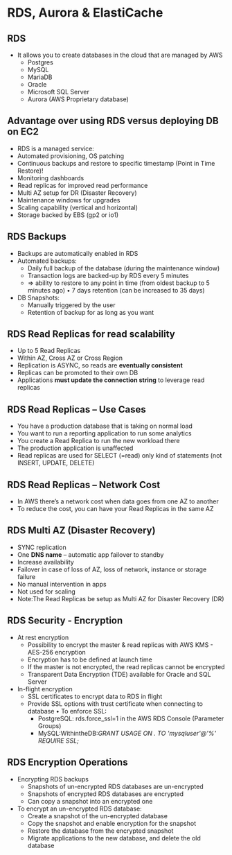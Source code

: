 # RDS, Aurora & ElastiCache

## RDS

* It allows you to create databases in the cloud that are managed by AWS
  * Postgres
  * MySQL
  * MariaDB
  * Oracle
  * Microsoft SQL Server
  * Aurora (AWS Proprietary database)
 
## Advantage over using RDS versus deploying DB on EC2
* RDS is a managed service:
* Automated provisioning, OS patching 
* Continuous backups and restore to specific timestamp (Point in Time Restore)!
* Monitoring dashboards
* Read replicas for improved read performance
* Multi AZ setup for DR (Disaster Recovery) 
* Maintenance windows for upgrades
* Scaling capability (vertical and horizontal) 
* Storage backed by EBS (gp2 or io1) 

## RDS Backups
* Backups are automatically enabled in RDS
* Automated backups:
  * Daily full backup of the database (during the maintenance window)
  * Transaction logs are backed-up by RDS every 5 minutes
  * => ability to restore to any point in time (from oldest backup to 5 minutes ago) • 7 days retention (can be increased to 35 days)
* DB Snapshots:
  * Manually triggered by the user
  * Retention of backup for as long as you want

## RDS Read Replicas for read scalability
* Up to 5 Read Replicas
* Within AZ, Cross AZ or Cross Region
* Replication is ASYNC, so reads are **eventually consistent**
* Replicas can be promoted to their own DB
* Applications **must update the connection string** to leverage read replicas

## RDS Read Replicas – Use Cases
* You have a production database that is taking on normal load
* You want to run a reporting application to run some analytics
* You create a Read Replica to run the new workload there
* The production application is unaffected
* Read replicas are used for SELECT (=read) only kind of statements (not INSERT, UPDATE, DELETE)

## RDS Read Replicas – Network Cost
* In AWS there’s a network cost when data goes from one AZ to another 
* To reduce the cost, you can have your Read Replicas in the same AZ

## RDS Multi AZ (Disaster Recovery)
* SYNC replication
* One **DNS name** – automatic app failover to standby
* Increase availability
* Failover in case of loss of AZ, loss of network, instance or storage failure
* No manual intervention in apps
* Not used for scaling
* Note:The Read Replicas be setup as Multi AZ for Disaster Recovery (DR)

## RDS Security - Encryption
* At rest encryption
  * Possibility to encrypt the master & read replicas with AWS KMS - AES-256 encryption
  * Encryption has to be defined at launch time
  * If the master is not encrypted, the read replicas cannot be encrypted
  * Transparent Data Encryption (TDE) available for Oracle and SQL Server
* In-flight encryption
  * SSL certificates to encrypt data to RDS in flight
  * Provide SSL options with trust certificate when connecting to database • To enforce SSL:
    * PostgreSQL: rds.force_ssl=1 in the AWS RDS Console (Parameter Groups)
    * MySQL:WithintheDB:*GRANT USAGE ON *.* TO 'mysqluser'@'%' REQUIRE SSL;*
    
## RDS Encryption Operations
* Encrypting RDS backups
  * Snapshots of un-encrypted RDS databases are un-encrypted 
  * Snapshots of encrypted RDS databases are encrypted
  * Can copy a snapshot into an encrypted one
* To encrypt an un-encrypted RDS database: 
  * Create a snapshot of the un-encrypted database
  * Copy the snapshot and enable encryption for the snapshot
  * Restore the database from the encrypted snapshot
  * Migrate applications to the new database, and delete the old database

